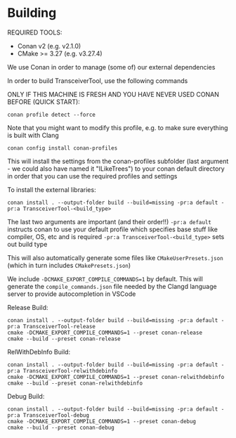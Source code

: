 # Building

REQUIRED TOOLS:
- Conan v2 (e.g. v2.1.0)
- CMake >= 3.27 (e.g. v3.27.4)


We use Conan in order to manage (some of) our external dependencies

In order to build TransceiverTool, use the following commands

ONLY IF THIS MACHINE IS FRESH AND YOU HAVE NEVER USED CONAN BEFORE (QUICK START):
```
conan profile detect --force
```

Note that you might want to modify this profile, e.g. to make sure everything is built with Clang


```
conan config install conan-profiles
```
This will install the settings from the conan-profiles subfolder (last argument - we could also have named it "ILikeTrees") to your conan default directory in order that you can use the required profiles and settings


To install the external libraries:
```
conan install . --output-folder build --build=missing -pr:a default -pr:a TransceiverTool-<build_type>
```
The last two arguments are important (and their order!!)
`-pr:a default` instructs conan to use your default profile which specifies base stuff like compiler, OS, etc and is required
`-pr:a TransceiverTool-<build_type>` sets out build type

This will also automatically generate some files like `CMakeUserPresets.json` (which in turn includes `CMakePresets.json`)

We include `-DCMAKE_EXPORT_COMPILE_COMMANDS=1` by default. This will generate the `compile_commands.json` file needed by the Clangd language server to provide autocompletion in VSCode

Release Build:
```
conan install . --output-folder build --build=missing -pr:a default -pr:a TransceiverTool-release
cmake -DCMAKE_EXPORT_COMPILE_COMMANDS=1 --preset conan-release
cmake --build --preset conan-release
```

RelWithDebInfo Build:
```
conan install . --output-folder build --build=missing -pr:a default -pr:a TransceiverTool-relwithdebinfo
cmake -DCMAKE_EXPORT_COMPILE_COMMANDS=1 --preset conan-relwithdebinfo
cmake --build --preset conan-relwithdebinfo
```

Debug Build:
```
conan install . --output-folder build --build=missing -pr:a default -pr:a TransceiverTool-debug
cmake -DCMAKE_EXPORT_COMPILE_COMMANDS=1 --preset conan-debug
cmake --build --preset conan-debug
```
